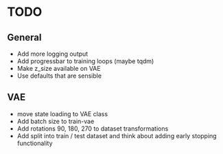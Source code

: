 # TODO

## General

* Add more logging output
* Add progressbar to training loops (maybe tqdm)
* Make z_size available on VAE
* Use defaults that are sensible

## VAE

* move state loading to VAE class
* Add batch size to train-vae
* Add rotations 90, 180, 270 to dataset transformations
* Add split into train / test dataset and think about adding early stopping functionality
